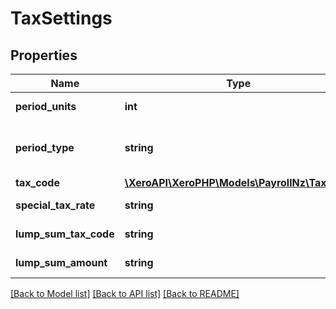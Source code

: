 # TaxSettings

## Properties
Name | Type | Description | Notes
------------ | ------------- | ------------- | -------------
**period_units** | **int** | The number of units for the period type | [optional] 
**period_type** | **string** | The type of period (\&quot;weeks\&quot; or \&quot;months\&quot;) | [optional] 
**tax_code** | [**\XeroAPI\XeroPHP\Models\PayrollNz\TaxCode**](TaxCode.md) |  | [optional] 
**special_tax_rate** | **string** | Tax rate for STC and WT | [optional] 
**lump_sum_tax_code** | **string** | Tax code for a lump sum amount | [optional] 
**lump_sum_amount** | **string** | The total of the lump sum amount | [optional] 

[[Back to Model list]](../README.md#documentation-for-models) [[Back to API list]](../README.md#documentation-for-api-endpoints) [[Back to README]](../README.md)


